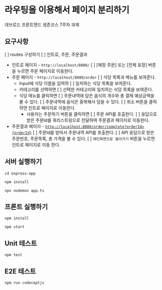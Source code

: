 # 라우팅을 이용해서 페이지 분리하기

데브로드 프론트엔드 생존코스 7주차 과제

## 요구사항

[ ] routes 구성하기
  [ ] 인트로, 주문, 주문결과

- 인트로 페이지 -  `http://localhost/8080/`
  [ ] [매장 주문] 또는 [전체 포장] 버튼을 누르면 주문 페이지로 이동한다.
- 주문 페이지 -  `http://localhost/8080/order`
  [ ] 식당 목록과 메뉴를 보여준다.
  - Input에 식당 이름을 입력하
    [ ] 일치하는 식당 목록을 보여준다.
  - 카테고리를 선택하면
    [ ] 선택한 카테고리와 일치하는 식당 목록을 보여준다.
  - 식당 메뉴를 클릭하면
    [ ] 주문내역에 담은 음식의 개수와 총 결제 예상금액을 볼 수 있다.
    [ ] 주문내역에 음식은 중복해서 담을 수 있다.
    [ ] 취소 버튼을 클릭하면 인트로 페이지로 이동한다.
    - 사용자는 주문하기 버튼을 클릭하면
      [ ] 주문 API를 호출한다.
      [ ] 응답으로 받은 주문Id를 쿼리스트링으로 전달하여 주문결과 페이지로 이동한다.
- 주문결과 페이지 -  [`http://localhost:8080/order/complete?orderId={orderId}`](http://localhost:8080/order/complete?orderId={orderId})
  [ ] 주문Id를 받아서 주문내역 API를 호출한다.
  [ ] API 응답으로 받은 주문번호, 주문목록, 총 가격을 볼 수 있다.
  [ ] `메인화면으로 돌아가기` 버튼을 누르면 인트로 페이지로 이동 한다.

## 서버 실행하기

```shell
cd express-app

npm install

npx nodemon app.ts
```

## 프론트 실행하기

```shell
npm install

npm start
```

## Unit 테스트

```shell
npm test
```

## E2E 테스트

```shell
npm run codeceptjs
```
